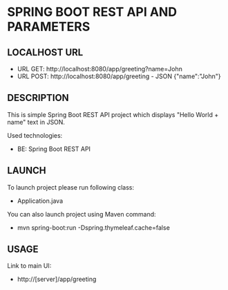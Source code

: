 SPRING BOOT REST API AND PARAMETERS
===================================


LOCALHOST URL
-------------

* URL GET: http://localhost:8080/app/greeting?name=John
* URL POST: http://localhost:8080/app/greeting - JSON {"name":"John"}


DESCRIPTION
-----------

This is simple Spring Boot REST API project which displays "Hello World + name" text in JSON. 

Used technologies:
* BE: Spring Boot REST API
  

LAUNCH
------

To launch project please run following class: 
* Application.java

You can also launch project using Maven command:
* mvn spring-boot:run -Dspring.thymeleaf.cache=false


USAGE
-----

Link to main UI:
* http://[server]/app/greeting